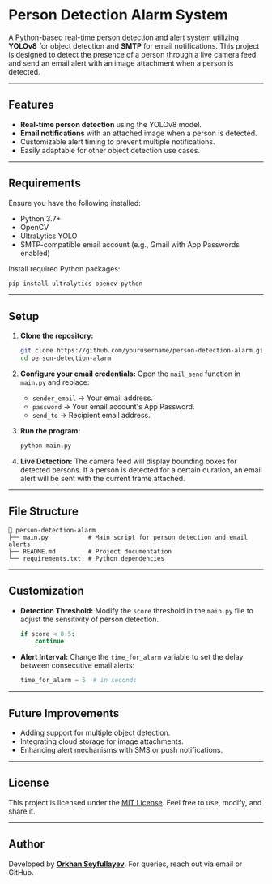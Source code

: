 # Person Detection Alarm System

A Python-based real-time person detection and alert system utilizing **YOLOv8** for object detection and **SMTP** for email notifications. This project is designed to detect the presence of a person through a live camera feed and send an email alert with an image attachment when a person is detected.

---

## Features
- **Real-time person detection** using the YOLOv8 model.
- **Email notifications** with an attached image when a person is detected.
- Customizable alert timing to prevent multiple notifications.
- Easily adaptable for other object detection use cases.

---

## Requirements

Ensure you have the following installed:
- Python 3.7+
- OpenCV
- UltraLytics YOLO
- SMTP-compatible email account (e.g., Gmail with App Passwords enabled)

Install required Python packages:
```bash
pip install ultralytics opencv-python
```

---

## Setup

1. **Clone the repository:**
   ```bash
   git clone https://github.com/yourusername/person-detection-alarm.git
   cd person-detection-alarm
   ```

2. **Configure your email credentials:**
   Open the `mail_send` function in `main.py` and replace:
   - `sender_email` → Your email address.
   - `password` → Your email account's App Password.
   - `send_to` → Recipient email address.

3. **Run the program:**
   ```bash
   python main.py
   ```

4. **Live Detection:**
   The camera feed will display bounding boxes for detected persons. If a person is detected for a certain duration, an email alert will be sent with the current frame attached.

---

## File Structure

```
📂 person-detection-alarm
├── main.py           # Main script for person detection and email alerts
├── README.md         # Project documentation
└── requirements.txt  # Python dependencies
```

---

## Customization

- **Detection Threshold:**
  Modify the `score` threshold in the `main.py` file to adjust the sensitivity of person detection.
  ```python
  if score < 0.5:
      continue
  ```

- **Alert Interval:**
  Change the `time_for_alarm` variable to set the delay between consecutive email alerts:
  ```python
  time_for_alarm = 5  # in seconds
  ```

---

## Future Improvements
- Adding support for multiple object detection.
- Integrating cloud storage for image attachments.
- Enhancing alert mechanisms with SMS or push notifications.

---

## License
This project is licensed under the [MIT License](LICENSE). Feel free to use, modify, and share it.

---

## Author
Developed by **[Orkhan Seyfullayev](https://github.com/orkhanseyfullayev)**. For queries, reach out via email or GitHub.
